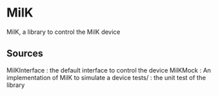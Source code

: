 MilK
====

MilK, a library to control the MilK device


Sources
-------
MilKInterface : the default interface to control the device
MilKMock : An implementation of MilK to simulate a device
tests/ : the unit test of the library

